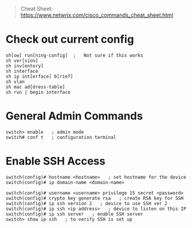 > Cheat Sheet: https://www.netwrix.com/cisco_commands_cheat_sheet.html
# Check out current config
```ios
sh[ow] run[ning-config]  ;   Not sure if this works
sh ver[sion]
sh inv[entory]
sh interface
sh ip int[erface] b[rief]
sh vlan
sh mac ad[dress-table]
sh run | begin interface
```

# General Admin Commands
```
switch> enable   ; admin mode
switch# conf t   ; configuration terminal
```

# Enable SSH Access
```
switch(config)# hostname <hostname>   ; set hostname for the device
switch(config)# ip domain-name <domain-name>

switch(config)# username <username> privilege 15 secret <password>
switch(config)# crypto key generate rsa   ; create RSA key for SSH
switch(config)# ip ssh version 2   ; device to use SSH ver 2
switch(config)# ip ssh <ip address>   ; device to listen on this IP
switch(config)# ip ssh server   ; enable SSH server
switch> show ip ssh   ; to verify SSH is set up
```

